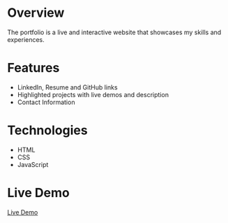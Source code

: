 # Overview
The portfolio is a live and interactive website that showcases my skills and experiences.

# Features
- LinkedIn, Resume and GitHub links
- Highlighted projects with live demos and description
- Contact Information

# Technologies
- HTML
- CSS
- JavaScript

# Live Demo
[Live Demo](https://portfolio-arnavdeepaware.netlify.app/)
